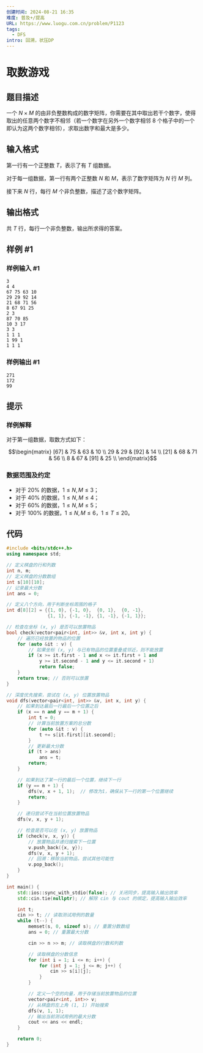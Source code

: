 ```yaml
---
创建时间: 2024-08-21 16:35
难度: 普及+/提高
URL: https://www.luogu.com.cn/problem/P1123
tags:
  - DFS
intro: 回溯，状压DP
---
```


# 取数游戏

## 题目描述

一个 $N\times M$ 的由非负整数构成的数字矩阵，你需要在其中取出若干个数字，使得取出的任意两个数字不相邻（若一个数字在另外一个数字相邻 $8$ 个格子中的一个即认为这两个数字相邻），求取出数字和最大是多少。

## 输入格式

第一行有一个正整数 $T$，表示了有 $T$ 组数据。

对于每一组数据，第一行有两个正整数 $N$ 和 $M$，表示了数字矩阵为 $N$ 行 $M$ 列。

接下来 $N$ 行，每行 $M$ 个非负整数，描述了这个数字矩阵。

## 输出格式

共 $T$ 行，每行一个非负整数，输出所求得的答案。

## 样例 #1

### 样例输入 #1

```
3
4 4
67 75 63 10
29 29 92 14
21 68 71 56
8 67 91 25
2 3
87 70 85
10 3 17
3 3
1 1 1
1 99 1
1 1 1
```

### 样例输出 #1

```
271
172
99
```

## 提示

### 样例解释

对于第一组数据，取数方式如下：

$$\begin{matrix}
[67] & 75 & 63 & 10 \\
29 & 29 & [92] & 14 \\
[21] & 68 & 71 & 56 \\
8 & 67 & [91] & 25 \\
\end{matrix}$$


### 数据范围及约定

- 对于 $20\%$ 的数据，$1\le N, M \le 3$；
- 对于 $40\%$ 的数据，$1\le N, M\le 4$；
- 对于 $60\%$ 的数据，$1\le N, M\le 5$；
- 对于 $100\%$ 的数据，$1\le N, M\le 6$，$1\le T\le 20$。

## 代码

```cpp showLineNumbers
#include <bits/stdc++.h>
using namespace std;

// 定义棋盘的行和列数
int n, m;
// 定义棋盘的分数数组
int s[10][10];
// 记录最大分数
int ans = 0;

// 定义八个方向，用于判断坐标周围的格子
int d[8][2] = {{1, 0}, {-1, 0},  {0, 1},  {0, -1},
               {1, 1}, {-1, -1}, {1, -1}, {-1, 1}};

// 检查在坐标 (x, y) 是否可以放置物品
bool check(vector<pair<int, int>> &v, int x, int y) {
    // 遍历已经放置的物品的位置
    for (auto &it : v) {
        // 如果坐标 (x, y) 与已有物品的位置重叠或邻近，则不能放置
        if (x >= it.first - 1 and x <= it.first + 1 and 
            y >= it.second - 1 and y <= it.second + 1)
            return false;
    }
    return true; // 否则可以放置
}

// 深度优先搜索，尝试在 (x, y) 位置放置物品
void dfs(vector<pair<int, int>> &v, int x, int y) {
    // 如果到达最后一行最后一个位置之后
    if (x == n and y == m + 1) {
        int t = 0;
        // 计算当前放置方案的总分数
        for (auto &it : v) {
            t += s[it.first][it.second];
        }
        // 更新最大分数
        if (t > ans)
            ans = t;
        return;
    }

    // 如果到达了某一行的最后一个位置，继续下一行
    if (y == m + 1) {
        dfs(v, x + 1, 1);  // 修改为1，确保从下一行的第一个位置继续
        return;
    }

    // 递归尝试不在当前位置放置物品
    dfs(v, x, y + 1);

    // 检查是否可以在 (x, y) 放置物品
    if (check(v, x, y)) {
        // 放置物品并递归搜索下一位置
        v.push_back({x, y});
        dfs(v, x, y + 1);
        // 回溯：移除当前物品，尝试其他可能性
        v.pop_back();
    }
}

int main() {
    std::ios::sync_with_stdio(false); // 关闭同步，提高输入输出效率
    std::cin.tie(nullptr); // 解除 cin 与 cout 的绑定，提高输入输出效率

    int t;
    cin >> t; // 读取测试用例的数量
    while (t--) {
        memset(s, 0, sizeof s); // 重置分数数组
        ans = 0; // 重置最大分数

        cin >> n >> m; // 读取棋盘的行数和列数

        // 读取棋盘的分数信息
        for (int i = 1; i <= n; i++) {
            for (int j = 1; j <= m; j++) {
                cin >> s[i][j];
            }
        }

        // 定义一个空的向量，用于存储当前放置物品的位置
        vector<pair<int, int>> v;
        // 从棋盘的左上角 (1, 1) 开始搜索
        dfs(v, 1, 1);
        // 输出当前测试用例的最大分数
        cout << ans << endl;
    }

    return 0;
}
```
